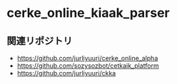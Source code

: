 # cerke_online_kiaak_parser

## 関連リポジトリ
- https://github.com/jurliyuuri/cerke_online_alpha 
- https://github.com/sozysozbot/cetkaik_platform 
- https://github.com/jurliyuuri/ckka
